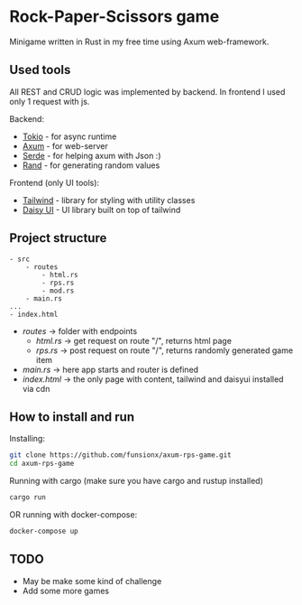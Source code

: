 # Rock-Paper-Scissors game

Minigame written in Rust in my free time using Axum web-framework.

## Used tools
All REST and CRUD logic was implemented by backend. In frontend I used only 1 request with js.

Backend:
- [Tokio](https://tokio.rs) - for async runtime
- [Axum](https://github.com/tokio-rs/axum) - for web-server
- [Serde](https://serde.rs) - for helping axum with Json :)
- [Rand](https://docs.rs/rand/latest/rand/) - for generating random values

Frontend (only UI tools):
- [Tailwind](https://tailwindcss.com/) - library for styling with utility classes
- [Daisy UI](https://daisyui.com/) - UI library built on top of tailwind

## Project structure
```
- src 
	- routes
		- html.rs
		- rps.rs
		- mod.rs
	- main.rs
...
- index.html	
```

- *routes* -> folder with endpoints
  - *html.rs* -> get request on route "/", returns html page
  - *rps.rs* -> post request on route "/", returns randomly generated game item
- *main.rs* -> here app starts and router is defined
- *index.html* -> the only page with content, tailwind and daisyui installed via cdn

## How to install and run

Installing: 
```bash
git clone https://github.com/funsionx/axum-rps-game.git
cd axum-rps-game
```

Running with cargo (make sure you have cargo and rustup installed)
```bash
cargo run
```

OR running with docker-compose:
```bash
docker-compose up
```

## TODO

- May be make some kind of challenge
- Add some more games
